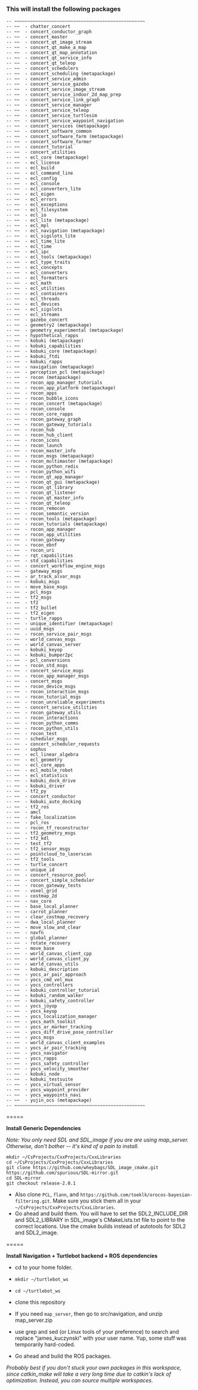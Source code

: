 


### This will install the following packages
```
-- ~~~~~~~~~~~~~~~~~~~~~~~~~~~~~~~~~~~~~~~~~~~~~~~~~
-- ~~  - chatter_concert
-- ~~  - concert_conductor_graph
-- ~~  - concert_master
-- ~~  - concert_qt_image_stream
-- ~~  - concert_qt_make_a_map
-- ~~  - concert_qt_map_annotation
-- ~~  - concert_qt_service_info
-- ~~  - concert_qt_teleop
-- ~~  - concert_schedulers
-- ~~  - concert_scheduling (metapackage)
-- ~~  - concert_service_admin
-- ~~  - concert_service_gazebo
-- ~~  - concert_service_image_stream
-- ~~  - concert_service_indoor_2d_map_prep
-- ~~  - concert_service_link_graph
-- ~~  - concert_service_manager
-- ~~  - concert_service_teleop
-- ~~  - concert_service_turtlesim
-- ~~  - concert_service_waypoint_navigation
-- ~~  - concert_services (metapackage)
-- ~~  - concert_software_common
-- ~~  - concert_software_farm (metapackage)
-- ~~  - concert_software_farmer
-- ~~  - concert_tutorial
-- ~~  - concert_utilities
-- ~~  - ecl_core (metapackage)
-- ~~  - ecl_license
-- ~~  - ecl_build
-- ~~  - ecl_command_line
-- ~~  - ecl_config
-- ~~  - ecl_console
-- ~~  - ecl_converters_lite
-- ~~  - ecl_eigen
-- ~~  - ecl_errors
-- ~~  - ecl_exceptions
-- ~~  - ecl_filesystem
-- ~~  - ecl_io
-- ~~  - ecl_lite (metapackage)
-- ~~  - ecl_mpl
-- ~~  - ecl_navigation (metapackage)
-- ~~  - ecl_sigslots_lite
-- ~~  - ecl_time_lite
-- ~~  - ecl_time
-- ~~  - ecl_ipc
-- ~~  - ecl_tools (metapackage)
-- ~~  - ecl_type_traits
-- ~~  - ecl_concepts
-- ~~  - ecl_converters
-- ~~  - ecl_formatters
-- ~~  - ecl_math
-- ~~  - ecl_utilities
-- ~~  - ecl_containers
-- ~~  - ecl_threads
-- ~~  - ecl_devices
-- ~~  - ecl_sigslots
-- ~~  - ecl_streams
-- ~~  - gazebo_concert
-- ~~  - geometry2 (metapackage)
-- ~~  - geometry_experimental (metapackage)
-- ~~  - hypothetical_rapps
-- ~~  - kobuki (metapackage)
-- ~~  - kobuki_capabilities
-- ~~  - kobuki_core (metapackage)
-- ~~  - kobuki_ftdi
-- ~~  - kobuki_rapps
-- ~~  - navigation (metapackage)
-- ~~  - perception_pcl (metapackage)
-- ~~  - rocon (metapackage)
-- ~~  - rocon_app_manager_tutorials
-- ~~  - rocon_app_platform (metapackage)
-- ~~  - rocon_apps
-- ~~  - rocon_bubble_icons
-- ~~  - rocon_concert (metapackage)
-- ~~  - rocon_console
-- ~~  - rocon_core_rapps
-- ~~  - rocon_gateway_graph
-- ~~  - rocon_gateway_tutorials
-- ~~  - rocon_hub
-- ~~  - rocon_hub_client
-- ~~  - rocon_icons
-- ~~  - rocon_launch
-- ~~  - rocon_master_info
-- ~~  - rocon_msgs (metapackage)
-- ~~  - rocon_multimaster (metapackage)
-- ~~  - rocon_python_redis
-- ~~  - rocon_python_wifi
-- ~~  - rocon_qt_app_manager
-- ~~  - rocon_qt_gui (metapackage)
-- ~~  - rocon_qt_library
-- ~~  - rocon_qt_listener
-- ~~  - rocon_qt_master_info
-- ~~  - rocon_qt_teleop
-- ~~  - rocon_remocon
-- ~~  - rocon_semantic_version
-- ~~  - rocon_tools (metapackage)
-- ~~  - rocon_tutorials (metapackage)
-- ~~  - rocon_app_manager
-- ~~  - rocon_app_utilities
-- ~~  - rocon_gateway
-- ~~  - rocon_ebnf
-- ~~  - rocon_uri
-- ~~  - rqt_capabilities
-- ~~  - std_capabilities
-- ~~  - concert_workflow_engine_msgs
-- ~~  - gateway_msgs
-- ~~  - ar_track_alvar_msgs
-- ~~  - kobuki_msgs
-- ~~  - move_base_msgs
-- ~~  - pcl_msgs
-- ~~  - tf2_msgs
-- ~~  - tf2
-- ~~  - tf2_bullet
-- ~~  - tf2_eigen
-- ~~  - turtle_rapps
-- ~~  - unique_identifier (metapackage)
-- ~~  - uuid_msgs
-- ~~  - rocon_service_pair_msgs
-- ~~  - world_canvas_msgs
-- ~~  - world_canvas_server
-- ~~  - kobuki_keyop
-- ~~  - kobuki_bumper2pc
-- ~~  - pcl_conversions
-- ~~  - rocon_std_msgs
-- ~~  - concert_service_msgs
-- ~~  - rocon_app_manager_msgs
-- ~~  - concert_msgs
-- ~~  - rocon_device_msgs
-- ~~  - rocon_interaction_msgs
-- ~~  - rocon_tutorial_msgs
-- ~~  - rocon_unreliable_experiments
-- ~~  - concert_service_utilities
-- ~~  - rocon_gateway_utils
-- ~~  - rocon_interactions
-- ~~  - rocon_python_comms
-- ~~  - rocon_python_utils
-- ~~  - rocon_test
-- ~~  - scheduler_msgs
-- ~~  - concert_scheduler_requests
-- ~~  - sophus
-- ~~  - ecl_linear_algebra
-- ~~  - ecl_geometry
-- ~~  - ecl_core_apps
-- ~~  - ecl_mobile_robot
-- ~~  - ecl_statistics
-- ~~  - kobuki_dock_drive
-- ~~  - kobuki_driver
-- ~~  - tf2_py
-- ~~  - concert_conductor
-- ~~  - kobuki_auto_docking
-- ~~  - tf2_ros
-- ~~  - amcl
-- ~~  - fake_localization
-- ~~  - pcl_ros
-- ~~  - rocon_tf_reconstructor
-- ~~  - tf2_geometry_msgs
-- ~~  - tf2_kdl
-- ~~  - test_tf2
-- ~~  - tf2_sensor_msgs
-- ~~  - pointcloud_to_laserscan
-- ~~  - tf2_tools
-- ~~  - turtle_concert
-- ~~  - unique_id
-- ~~  - concert_resource_pool
-- ~~  - concert_simple_scheduler
-- ~~  - rocon_gateway_tests
-- ~~  - voxel_grid
-- ~~  - costmap_2d
-- ~~  - nav_core
-- ~~  - base_local_planner
-- ~~  - carrot_planner
-- ~~  - clear_costmap_recovery
-- ~~  - dwa_local_planner
-- ~~  - move_slow_and_clear
-- ~~  - navfn
-- ~~  - global_planner
-- ~~  - rotate_recovery
-- ~~  - move_base
-- ~~  - world_canvas_client_cpp
-- ~~  - world_canvas_client_py
-- ~~  - world_canvas_utils
-- ~~  - kobuki_description
-- ~~  - yocs_ar_pair_approach
-- ~~  - yocs_cmd_vel_mux
-- ~~  - yocs_controllers
-- ~~  - kobuki_controller_tutorial
-- ~~  - kobuki_random_walker
-- ~~  - kobuki_safety_controller
-- ~~  - yocs_joyop
-- ~~  - yocs_keyop
-- ~~  - yocs_localization_manager
-- ~~  - yocs_math_toolkit
-- ~~  - yocs_ar_marker_tracking
-- ~~  - yocs_diff_drive_pose_controller
-- ~~  - yocs_msgs
-- ~~  - world_canvas_client_examples
-- ~~  - yocs_ar_pair_tracking
-- ~~  - yocs_navigator
-- ~~  - yocs_rapps
-- ~~  - yocs_safety_controller
-- ~~  - yocs_velocity_smoother
-- ~~  - kobuki_node
-- ~~  - kobuki_testsuite
-- ~~  - yocs_virtual_sensor
-- ~~  - yocs_waypoint_provider
-- ~~  - yocs_waypoints_navi
-- ~~  - yujin_ocs (metapackage)
-- ~~~~~~~~~~~~~~~~~~~~~~~~~~~~~~~~~~~~~~~~~~~~~~~~~
```

=====

**Install Generic Dependencies**

*Note: You only need SDL and SDL_image if you are are using map_server.  Otherwise, don't bother -- it's kind of a pain to install.*

```
mkdir ~/CsProjects/CxxProjects/CxxLibraries
cd ~/CsProjects/CxxProjects/CxxLibraries
git clone https://github.com/wheybags/SDL_image_cmake.git
https://github.com/spurious/SDL-mirror.git
cd SDL-mirror
git checkout release-2.0.1
```
- Also clone ```PCL```, ```flann```, and ```https://github.com/toeklk/orocos-bayesian-filtering.git```.  Make sure you stick them all in your ```~/CsProjects/CxxProjects/CxxLibraries```.
- Go ahead and build them.  You will have to set the SDL2_INCLUDE_DIR and SDL2_LIBRARY in SDL_image's CMakeLists.txt file to point to the correct locations.  Use the cmake builds instead of autotools for SDL2 and SDL2_image.


=====

**Install Navigation + Turtlebot backend + ROS dependencies**
- cd to your home folder.
- ```mkdir ~/turtlebot_ws```
- ```cd ~/turtlebot_ws```
- clone this repository
- If you need ```map_server```, then go to src/navigation, and unzip map_server.zip
- use grep and sed (or Linux tools of your preference) to search and replace "james_kuczynski" with your user name.  Yup, some stuff was temporarily hard-coded.

- Go ahead and build the ROS packages.

*Probably best if you don't stuck your own packages in this workspace, since catkin_make will take a very long time due to catkin's lack of optimization.  Instead, you can source multiple workspaces.*
